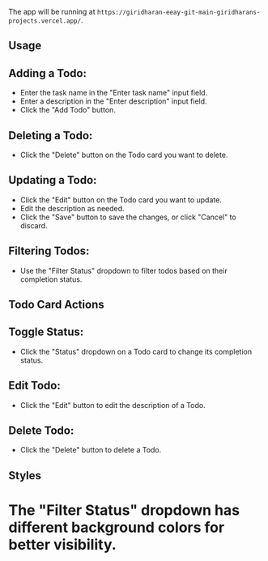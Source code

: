 
The app will be running at `https://giridharan-eeay-git-main-giridharans-projects.vercel.app/`.

## Usage

## **Adding a Todo:**
- Enter the task name in the "Enter task name" input field.
- Enter a description in the "Enter description" input field.
- Click the "Add Todo" button.

## **Deleting a Todo:**
- Click the "Delete" button on the Todo card you want to delete.

## **Updating a Todo:**
- Click the "Edit" button on the Todo card you want to update.
- Edit the description as needed.
- Click the "Save" button to save the changes, or click "Cancel" to discard.

## **Filtering Todos:**
- Use the "Filter Status" dropdown to filter todos based on their completion status.

## Todo Card Actions

## **Toggle Status:**
- Click the "Status" dropdown on a Todo card to change its completion status.

## **Edit Todo:**
- Click the "Edit" button to edit the description of a Todo.

## **Delete Todo:**
- Click the "Delete" button to delete a Todo.

## Styles

# The "Filter Status" dropdown has different background colors for better visibility.



